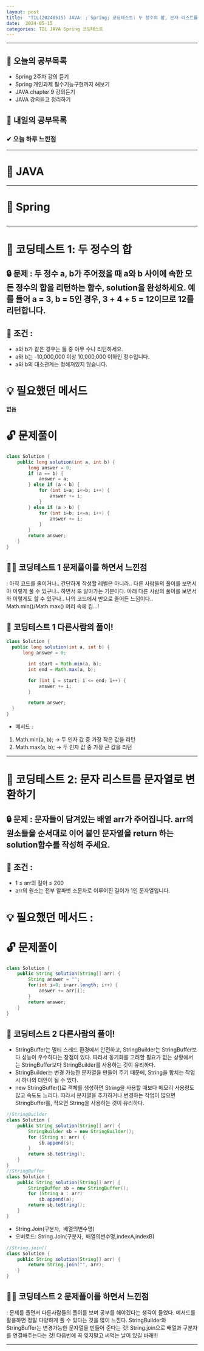 ```yaml
---
layout: post
title:  "TIL(20240515) JAVA: ; Spring; 코딩테스트: 두 정수의 합, 문자 리스트를 문자열로 변환하기;"
date:  2024-05-15
categories: TIL JAVA Spring 코딩테스트
---
```


---------------------------------------------------------------------

## 🙌 오늘의 공부목록
- Spring 2주차 강의 듣기 
- Spring 개인과제 필수기능구현까지 해보기
- JAVA chapter 9 강의듣기
- JAVA 강의듣고 정리하기

## 🔄 내일의 공부목록

### ✔ 오늘 하루 느낀점

---

# 📌 JAVA    


---------------------------------------------------------------------

# 📌 Spring

```java


```

---------------------------------------------------------------------

# 📌 코딩테스트 1: 두 정수의 합

## 🔒 문제 : 두 정수 a, b가 주어졌을 때 a와 b 사이에 속한 모든 정수의 합을 리턴하는 함수, solution을 완성하세요. 예를 들어 a = 3, b = 5인 경우, 3 + 4 + 5 = 12이므로 12를 리턴합니다.

## 🚫 조건 : 
- a와 b가 같은 경우는 둘 중 아무 수나 리턴하세요.
- a와 b는 -10,000,000 이상 10,000,000 이하인 정수입니다.
- a와 b의 대소관계는 정해져있지 않습니다.

# 💡 필요했던 메서드
**없음**

# 🔓 문제풀이
```java
class Solution {
    public long solution(int a, int b) {
        long answer = 0;
        if (a == b) {
            answer = a;
        } else if (a < b) {
            for (int i=a; i<=b; i++) {
                answer += i;
            }
        } else if (a > b) {
            for (int i=b; i<=a; i++) {
                answer += i;
            }
        }
        return answer;
    }
}
```

## 🤷‍♀️ 코딩테스트 1 문제풀이를 하면서 느낀점
: 아직 코드를 줄이거나.. 간단하게 작성할 레벨은 아니라..
다른 사람들의 풀이를 보면서 아 이렇게 풀 수 있구나.. 하면서
또 알아가는 기분이다. 아래 다른 사람의 풀이를 보면서 
와 이렇게도 할 수 있구나.. 나의 코드에서 반으로 줄어든 느낌이다..
Math.min()/Math.max() 머리 속에 킵...!

## 🎈 코딩테스트 1 다른사람의 풀이! 
```java
class Solution {
  public long solution(int a, int b) {
      long answer = 0;

        int start = Math.min(a, b);
        int end = Math.max(a, b);

        for (int i = start; i <= end; i++) {
            answer += i;
        }

        return answer;
  }
}
```
- 메서드 :
1) Math.min(a, b); -> 두 인자 값 중 가장 작은 값을 리턴 
2) Math.max(a, b); -> 두 인자 값 중 가장 큰 값을 리턴
--------------------------------------------------------------

# 📌 코딩테스트 2: 문자 리스트를 문자열로 변환하기

## 🔒 문제 : 문자들이 담겨있는 배열 arr가 주어집니다. arr의 원소들을 순서대로 이어 붙인 문자열을 return 하는 solution함수를 작성해 주세요.

## 🚫 조건 : 
- 1 ≤ arr의 길이 ≤ 200
- arr의 원소는 전부 알파벳 소문자로 이루어진 길이가 1인 문자열입니다.

# 💡 필요했던 메서드 : 


# 🔓 문제풀이
```java
class Solution {
    public String solution(String[] arr) {
        String answer = "";
        for(int i=0; i<arr.length; i++) {
            answer += arr[i];
        }
        return answer;
    }
}
```
## 🎈 코딩테스트 2 다른사람의 풀이! 
- StringBuffer는 멀티 스레드 환경에서 안전하고, StringBuilder는 StringBuffer보다 성능이 우수하다는 장점이 있다. 따라서 동기화를 고려할 필요가 없는 상황에서는 StringBuffer보다 StringBuilder를 사용하는 것이 유리하다.
- StringBuilder는 변경 가능한 문자열을 만들어 주기 때문에, String을 합치는 작업 시 하나의 대안이 될 수 있다.
- new StringBuffer()로 객체를 생성하면 String을 사용할 때보다 메모리 사용량도 많고 속도도 느리다. 따라서 문자열을 추가하거나 변경하는 작업이 많으면 StringBuffer를, 적으면 String을 사용하는 것이 유리하다.

```java
//StringBuilder
class Solution {
    public String solution(String[] arr) {
        StringBuilder sb = new StringBuilder();
        for (String s: arr) {
            sb.append(s);
        }
        return sb.toString();
    }
}
//StringBuffer
class Solution {
    public String solution(String[] arr) {
        StringBuffer sb = new StringBuffer();
        for (String a : arr)
            sb.append(a);
        return sb.toString();
    }
}
```

- String.Join(구분자, 배열의변수명)
- 오버로드: String.Join(구분자, 배열의변수명,indexA,indexB)

```java
//String.join()
class Solution {
    public String solution(String[] arr) {
        return String.join("", arr);
    }
}

```

## 🤷‍♀️ 코딩테스트 2 문제풀이를 하면서 느낀점
: 문제를 풀면서 다른사람들의 풀이를 보며 공부를 해야겠다는 생각이
들었다. 메서드를 활용하면 정말 다양하게 풀 수 있다는 것을 많이 느낀다. StringBuilder와 StringBuffer는 변경가능한 문자열을 만들어 준다는 것! String.join으로 배열과 구분자를 연결해주는다는 것! 다음번에 꼭 잊지말고 써먹는 날이 있길 바래!!! 

---------------------------------------------------

